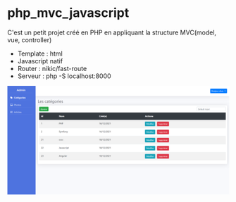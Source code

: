 # php_mvc_javascript

C'est un petit projet créé en PHP  en appliquant la structure MVC(model, vue, controller)
<ul>
    <li>Template : html</li>
    <li>Javascript natif</li>
    <li>Router : nikic/fast-route</li>
    <li>Serveur : php -S localhost:8000</li>
</ul>

<div>
    <img src="public/photos/admin.png" alt="">
</div>
